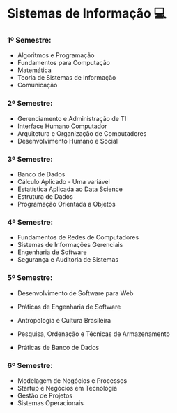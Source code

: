 # Sistemas de Informação :computer:



### 1º Semestre:

- Algoritmos e Programação
- Fundamentos para Computação
- Matemática
- Teoria de Sistemas de Informação
- Comunicação



### 2º Semestre:

- Gerenciamento e Administração de TI
- Interface Humano Computador
- Arquitetura e Organização de Computadores
- Desenvolvimento Humano e Social



### 3º Semestre:

- Banco de Dados
- Cálculo Aplicado - Uma variável
- Estatística Aplicada ao Data Science
- Estrutura de Dados
- Programação Orientada a Objetos



### 4º Semestre:

- Fundamentos de Redes de Computadores
- Sistemas de Informações Gerenciais
- Engenharia de Software
- Segurança e Auditoria de Sistemas



### 5º Semestre:

- Desenvolvimento de Software para Web

- Práticas de Engenharia de Software

- Antropologia e Cultura Brasileira

- Pesquisa, Ordenação e Técnicas de Armazenamento

- Práticas de Banco de Dados

  

###  6º Semestre:

- Modelagem de Negócios e Processos
- Startup e Negócios em Tecnologia
- Gestão de Projetos
- Sistemas Operacionais







